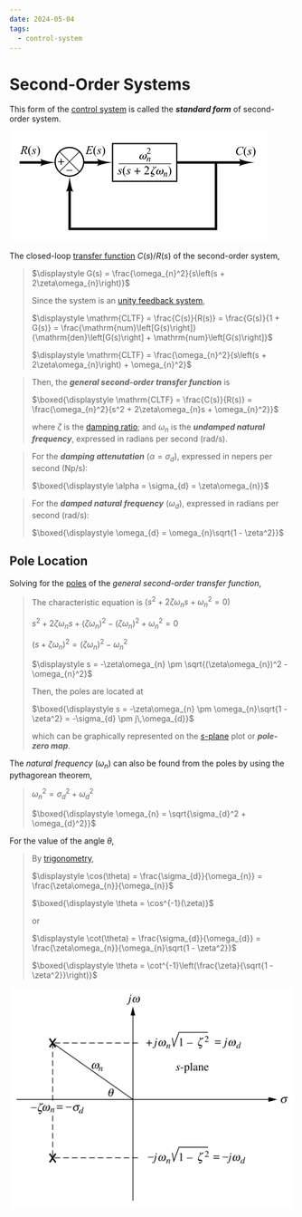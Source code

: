 ```yaml
---
date: 2024-05-04
tags:
  - control-system
---
```


# Second-Order Systems

This form of the [control system](5ab15bd7.md) is called the ***standard form*** of second-order system.

![](./media/second-order-system.svg)

The closed-loop [transfer function](6f158a97.md) $C(s)/R(s)$ of the second-order system,

> $\displaystyle G(s) = \frac{\omega_{n}^2}{s\left(s + 2\zeta\omega_{n}\right)}$
>
> Since the system is an [unity feedback system](5ab15bd7.md),
>
> $\displaystyle \mathrm{CLTF} = \frac{C(s)}{R(s)} = \frac{G(s)}{1 + G(s)} = \frac{\mathrm{num}\left[G(s)\right]}{\mathrm{den}\left[G(s)\right] + \mathrm{num}\left[G(s)\right]}$
>
> $\displaystyle \mathrm{CLTF} = \frac{\omega_{n}^2}{s\left(s + 2\zeta\omega_{n}\right) + \omega_{n}^2}$

> Then, the ***general second-order transfer function*** is
>
> $\boxed{\displaystyle \mathrm{CLTF} = \frac{C(s)}{R(s)} = \frac{\omega_{n}^2}{s^2 + 2\zeta\omega_{n}s + \omega_{n}^2}}$
>
> where $\zeta$ is the [damping ratio](a61ce3dd.md); and $\omega_{n}$ is the ***undamped natural frequency***, expressed in radians per second (rad/s).

> For the ***damping attenutation*** $(\alpha = \sigma_{d})$, expressed in nepers per second (Np/s):
>
> $\boxed{\displaystyle \alpha = \sigma_{d} = \zeta\omega_{n}}$

> For the ***damped natural frequency*** $(\omega_{d})$, expressed in radians per second (rad/s):
>
> $\boxed{\displaystyle \omega_{d} = \omega_{n}\sqrt{1 - \zeta^2}}$

## Pole Location

Solving for the [poles](6f158a97.md) of the *general second-order transfer function*,

> The characteristic equation is $(\displaystyle s^2 + 2\zeta\omega_{n}s + \omega_{n}^2 = 0)$
>
> $\displaystyle s^2 + 2\zeta\omega_{n}s + (\zeta\omega_{n})^2 - (\zeta\omega_{n})^2 + \omega_{n}^2 = 0$
>
> $\displaystyle \left(s + \zeta\omega_{n}\right)^2 = (\zeta\omega_{n})^2 - \omega_{n}^2$
>
> $\displaystyle s = -\zeta\omega_{n} \pm \sqrt{(\zeta\omega_{n})^2 - \omega_{n}^2}$
>
> Then, the poles are located at
>
> $\boxed{\displaystyle s = -\zeta\omega_{n} \pm \omega_{n}\sqrt{1 - \zeta^2} = -\sigma_{d} \pm j\,\omega_{d}}$
>
> which can be graphically represented on the [$s$-plane](6f158a97.md) plot or ***pole-zero map***.

The *natural frequency* $(\omega_{n})$ can also be found from the poles by using the pythagorean theorem,

> $\displaystyle \omega_{n}^2 = \sigma_{d}^2 + \omega_{d}^2$
>
> $\boxed{\displaystyle \omega_{n} = \sqrt{\sigma_{d}^2 + \omega_{d}^2}}$

For the value of the angle $\theta$,

> By [trigonometry](f71f21ec.md),
>
> $\displaystyle \cos(\theta) = \frac{\sigma_{d}}{\omega_{n}} = \frac{\zeta\omega_{n}}{\omega_{n}}$
>
> $\boxed{\displaystyle \theta = \cos^{-1}(\zeta)}$
>
> or
>
> $\displaystyle \cot(\theta) = \frac{\sigma_{d}}{\omega_{d}} = \frac{\zeta\omega_{n}}{\omega_{n}\sqrt{1 - \zeta^2}}$
>
> $\boxed{\displaystyle \theta = \cot^{-1}\left(\frac{\zeta}{\sqrt{1 - \zeta^2}}\right)}$

![](./media/second-order-system-pole-location.svg)
